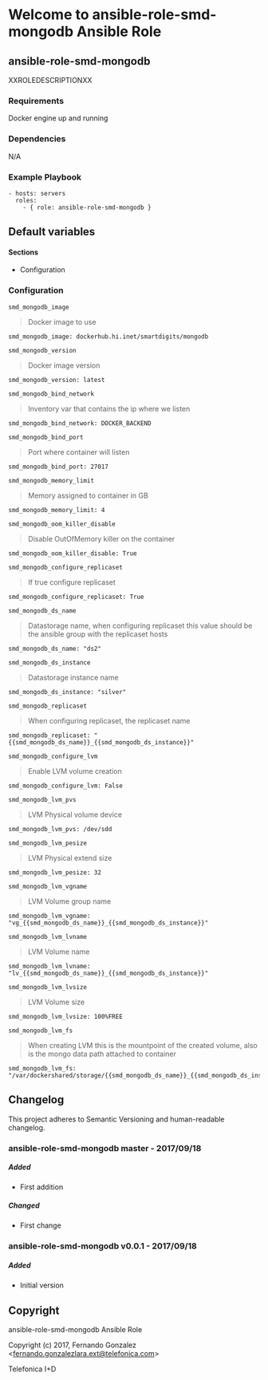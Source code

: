 Welcome to ansible-role-smd-mongodb Ansible Role
================================================

ansible-role-smd-mongodb
------------------------

XXROLEDESCRIPTIONXX

### Requirements

Docker engine up and running

### Dependencies

N/A

### Example Playbook

    - hosts: servers
      roles:
        - { role: ansible-role-smd-mongodb }

Default variables
-----------------

#### Sections

-   Configuration

### Configuration

`smd_mongodb_image`

> Docker image to use

    smd_mongodb_image: dockerhub.hi.inet/smartdigits/mongodb

`smd_mongodb_version`

> Docker image version

    smd_mongodb_version: latest

`smd_mongodb_bind_network`

> Inventory var that contains the ip where we listen

    smd_mongodb_bind_network: DOCKER_BACKEND

`smd_mongodb_bind_port`

> Port where container will listen

    smd_mongodb_bind_port: 27017

`smd_mongodb_memory_limit`

> Memory assigned to container in GB

    smd_mongodb_memory_limit: 4

`smd_mongodb_oom_killer_disable`

> Disable OutOfMemory killer on the container

    smd_mongodb_oom_killer_disable: True

`smd_mongodb_configure_replicaset`

> If true configure replicaset

    smd_mongodb_configure_replicaset: True

`smd_mongodb_ds_name`

> Datastorage name, when configuring replicaset this value should be the
> ansible group with the replicaset hosts

    smd_mongodb_ds_name: "ds2"

`smd_mongodb_ds_instance`

> Datastorage instance name

    smd_mongodb_ds_instance: "silver"

`smd_mongodb_replicaset`

> When configuring replicaset, the replicaset name

    smd_mongodb_replicaset: "{{smd_mongodb_ds_name}}_{{smd_mongodb_ds_instance}}"

`smd_mongodb_configure_lvm`

> Enable LVM volume creation

    smd_mongodb_configure_lvm: False

`smd_mongodb_lvm_pvs`

> LVM Physical volume device

    smd_mongodb_lvm_pvs: /dev/sdd

`smd_mongodb_lvm_pesize`

> LVM Physical extend size

    smd_mongodb_lvm_pesize: 32

`smd_mongodb_lvm_vgname`

> LVM Volume group name

    smd_mongodb_lvm_vgname: "vg_{{smd_mongodb_ds_name}}_{{smd_mongodb_ds_instance}}"

`smd_mongodb_lvm_lvname`

> LVM Volume name

    smd_mongodb_lvm_lvname: "lv_{{smd_mongodb_ds_name}}_{{smd_mongodb_ds_instance}}"

`smd_mongodb_lvm_lvsize`

> LVM Volume size

    smd_mongodb_lvm_lvsize: 100%FREE

`smd_mongodb_lvm_fs`

> When creating LVM this is the mountpoint of the created volume, also
> is the mongo data path attached to container

    smd_mongodb_lvm_fs: "/var/dockershared/storage/{{smd_mongodb_ds_name}}_{{smd_mongodb_ds_instance}}"

Changelog
---------

This project adheres to Semantic Versioning and human-readable
changelog.

### ansible-role-smd-mongodb master - 2017/09/18

##### Added

-   First addition

##### Changed

-   First change

### ansible-role-smd-mongodb v0.0.1 - 2017/09/18

##### Added

-   Initial version

Copyright
---------

ansible-role-smd-mongodb Ansible Role

Copyright (c) 2017, Fernando Gonzalez
\<<fernando.gonzalezlara.ext@telefonica.com>\>

Telefonica I+D
